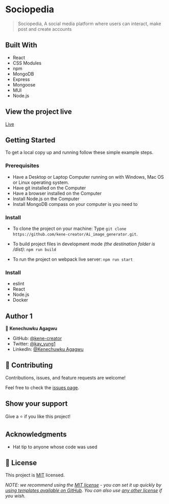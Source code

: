 # Sociopedia

> Sociopedia, A social media platform where users can interact, make post and create accounts

## Built With

- React
- CSS Modules
- npm
- MongoDB
- Express
- Mongoose
- MUI
- Node.js

## View the project live

[Live](https://sociopediaapp.netlify.app/)

## Getting Started

To get a local copy up and running follow these simple example steps.

### Prerequisites

- Have a Desktop or Laptop Computer running on with Windows, Mac OS or Linux operating system.
- Have git installed on the Computer
- Have a browser installed on the Computer
- Install Node.js on the Computer
- Install MongoDB compass on your computer is you need to

### Install

- To clone the project on your machine: Type `git clone https://github.com/kene-creator/Ai_image_generator.git`.

- To build project files in development mode _(the destination folder is /dist)_:
  `npm run build`
- To run the project on webpack live server:
  `npm run start`

### Install

- eslint
- React
- Node.js
- Docker

## Author 1

👤 **Kenechuwku Agagwu**

- GitHub: [@kene-creator](https://github.com/kene-creator)
- Twitter: [@kay_yung1](https://twitter.com/kay_yung1)
- LinkedIn: [@Kenechuwku Agagwu](https://linkedin.com/in/kenechukwuagagwu)

## 🤝 Contributing

Contributions, issues, and feature requests are welcome!

Feel free to check the [issues page](https://github.com/kene-creator/sociopedia/issues).

## Show your support

Give a ⭐️ if you like this project!

## Acknowledgments

- Hat tip to anyone whose code was used

## 📝 License

This project is [MIT](./LICENSE) licensed.

_NOTE: we recommend using the [MIT license](https://choosealicense.com/licenses/mit/) - you can set it up quickly by [using templates available on GitHub](https://docs.github.com/en/communities/setting-up-your-project-for-healthy-contributions/adding-a-license-to-a-repository). You can also use [any other license](https://choosealicense.com/licenses/) if you wish._

